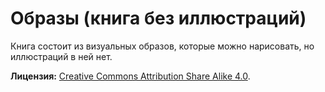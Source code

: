# Образы (книга без иллюстраций)

Книга состоит из визуальных образов, которые можно нарисовать, но иллюстраций в ней нет.

__Лицензия:__ [Creative Commons Attribution Share Alike 4.0](https://creativecommons.org/licenses/by-sa/4.0/deed.ru).